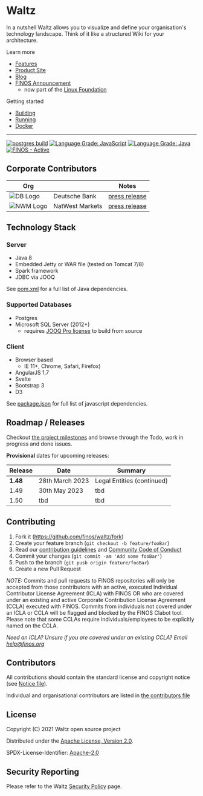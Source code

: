 # Waltz

In a nutshell Waltz allows you to visualize and define your organisation's technology landscape. Think of it like a structured Wiki for your architecture.


Learn more
  - [Features](docs/features/README.md)
  - [Product Site](https://waltz.finos.org/)
  - [Blog](https://waltz.finos.org/blog/)
  - [FINOS Announcement](https://www.finos.org/blog/introduction-to-finos-waltz) 
    - now part of the [Linux Foundation](https://www.linuxfoundation.org/blog/2020/04/finos-joins-the-linux-foundation/)

Getting started
 - [Building](docs/development/build.md) 
 - [Running](waltz-web/README.md)
 - [Docker](docker/DOCKER.md)

---
[![postgres build](https://github.com/finos/waltz/actions/workflows/maven.yml/badge.svg)](https://github.com/finos/waltz/actions)
[![Language Grade: JavaScript](https://img.shields.io/lgtm/grade/javascript/g/khartec/waltz.svg?logo=lgtm&logoWidth=18)](https://lgtm.com/projects/g/khartec/waltz/context:javascript) 
[![Language Grade: Java](https://img.shields.io/lgtm/grade/java/g/khartec/waltz.svg?logo=lgtm&logoWidth=18)](https://lgtm.com/projects/g/khartec/waltz/context:java)
[![FINOS - Active](https://cdn.jsdelivr.net/gh/finos/contrib-toolbox@master/images/badge-active.svg)](https://finosfoundation.atlassian.net/wiki/display/FINOS/Active)

## Corporate Contributors

| Org                                                                                       |                 | Notes                                                                                                                    |
|-------------------------------------------------------------------------------------------|-----------------|--------------------------------------------------------------------------------------------------------------------------|
| ![DB Logo](https://avatars1.githubusercontent.com/u/34654027?s=30&v=4 "Deutsche Bank")    | Deutsche Bank   | [press release](https://www.db.com/newsroom_news/2018/deutsche-bank-takes-next-step-in-open-source-journey-en-11484.htm) |
| ![NWM Logo](https://avatars2.githubusercontent.com/u/54027700?s=30&v=4 "NatWest Markets") | NatWest Markets | [press release](https://www.nwm.com/about-us/media/articles/natwest-markets-to-expand-open-source-coding)                |

## Technology Stack

### Server

- Java 8
- Embedded Jetty or WAR file (tested on Tomcat 7/8)
- Spark framework
- JDBC via JOOQ

See [pom.xml](https://github.com/finos/waltz/blob/master/pom.xml) for a full list of Java dependencies.


### Supported Databases

- Postgres 
- Microsoft SQL Server (2012+)  
  - requires [JOOQ Pro license](https://www.jooq.org/download/) to build from source


### Client

- Browser based
    - IE 11+, Chrome, Safari, Firefox)
- AngularJS 1.7
- Svelte
- Bootstrap 3
- D3 

See [package.json](https://github.com/finos/waltz/blob/master/waltz-ng/package.json) for full list of javascript dependencies.

## Roadmap / Releases

Checkout [the project milestones](https://github.com/finos/waltz/milestones) and browse through the Todo, work in progress and done issues.

**Provisional** dates for upcoming releases:

| Release  | Date            | Summary                    |
|----------|-----------------|----------------------------|
| **1.48** | 28th March 2023 | Legal Entities (continued) |
| 1.49     | 30th May 2023   | tbd                        |
| 1.50     | tbd             | tbd                        |


## Contributing

1. Fork it (<https://github.com/finos/waltz/fork>)
2. Create your feature branch (`git checkout -b feature/fooBar`)
3. Read our [contribution guidelines](CONTRIBUTING.md) and [Community Code of Conduct](https://www.finos.org/code-of-conduct)
4. Commit your changes (`git commit -am 'Add some fooBar'`)
5. Push to the branch (`git push origin feature/fooBar`)
6. Create a new Pull Request

_NOTE:_ Commits and pull requests to FINOS repositories will only be accepted from those contributors with an active, executed Individual Contributor License Agreement (ICLA) with FINOS OR who are covered under an existing and active Corporate Contribution License Agreement (CCLA) executed with FINOS. Commits from individuals not covered under an ICLA or CCLA will be flagged and blocked by the FINOS Clabot tool. Please note that some CCLAs require individuals/employees to be explicitly named on the CCLA.

*Need an ICLA? Unsure if you are covered under an existing CCLA? Email [help@finos.org](mailto:help@finos.org)*

## Contributors

All contributions should contain the standard license and copyright notice (see [Notice file](NOTICE.md)).  

Individual and organisational contributors are listed in [the contributors file](CONTRIBUTORS.md)


## License

Copyright (C) 2021 Waltz open source project

Distributed under the [Apache License, Version 2.0](http://www.apache.org/licenses/LICENSE-2.0).

SPDX-License-Identifier: [Apache-2.0](https://spdx.org/licenses/Apache-2.0)

## Security Reporting

Please refer to the Waltz [Security Policy](SECURITY.md) page.
